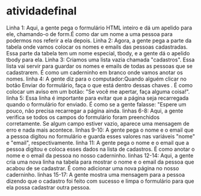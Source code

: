# atividadefinal
Linha 1: Aqui, a gente pega o formulário HTML inteiro e dá um apelido para ele, chamando-o de form.É como dar um nome a uma pessoa para podermos nos referir a ela depois.
Linha 2: Agora, a gente pega a parte da tabela onde vamos colocar os nomes e emails das pessoas cadastradas. Essa parte da tabela tem um nome especial, tbody, e a gente dá o apelido tbody para ela.
Linha 3: Criamos uma lista vazia chamada "cadastros". Essa lista vai servir para guardar os nomes e emails de todas as pessoas que se cadastrarem. É como um caderninho em branco onde vamos anotar os nomes.
linha 4: A gente diz para o computador:Quando alguém clicar no botão Enviar do formulário, faça o que está dentro dessas chaves . É como colocar um aviso em um botão: "Se você me apertar, faça alguma coisa!".
linha 5: Essa linha é importante para evitar que a página seja recarregada quando o formulário for enviado. É como se a gente falasse: "Espere um pouco, não precisa recarregar a página ainda.
linhas 6-8: Aqui, a gente verifica se todos os campos do formulário foram preenchidos corretamente. Se algum campo estiver vazio, aparece uma mensagem de erro e nada mais acontece.
linhas 9-10: A gente pega o nome e o email que a pessoa digitou no formulário e guarda esses valores nas variáveis "nome" e "email", respectivamente.
linha 11: A gente pega o nome e o email que a pessoa digitou e coloca esses dados na lista de cadastros. É como anotar o nome e o email da pessoa no nosso caderninho.
linhas 12-14: Aqui, a gente cria uma nova linha na tabela para mostrar o nome e o email da pessoa que acabou de se cadastrar. É como adicionar uma nova página no nosso caderninho.
linhas 15-17: A gente mostra uma mensagem para a pessoa dizendo que o cadastro foi feito com sucesso e limpa o formulário para que ela possa cadastrar outra pessoa.


